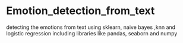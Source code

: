 # Emotion_detection_from_text
detecting the emotions from text using sklearn, naive bayes ,knn and logistic regression including libraries like pandas, seaborn and numpy
